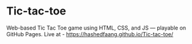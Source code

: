 # Tic-tac-toe
Web-based Tic Tac Toe game using HTML, CSS, and JS — playable on GitHub Pages.
Live at - https://hashedfaang.github.io/Tic-tac-toe/
